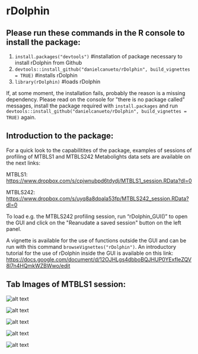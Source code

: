 # rDolphin

## Please run these commands in the R console to install the package:

1. `install.packages("devtools")`    #installation of package necessary to install rDolphin from Github
2. `devtools::install_github("danielcanueto/rDolphin", build_vignettes = TRUE)`           #installs rDolphin
3. `library(rDolphin)`          #loads rDolphin

If, at some moment, the installation fails, probably the reason is a missing dependency. Please read on the console for "there is no package called" messages, install the package required with `install.packages` and run `devtools::install_github("danielcanueto/rDolphin", build_vignettes = TRUE)` again.


## Introduction to the package:

For a quick look to the capabilitites of the package, examples of sessions of profiling of MTBLS1 and MTBLS242 Metabolights data sets are available on the next links:

MTBLS1: https://www.dropbox.com/s/cpjwnubpd6tdydj/MTBLS1_session.RData?dl=0

MTBLS242: https://www.dropbox.com/s/uyq8a8dpala53fp/MTBLS242_session.RData?dl=0

To load e.g. the MTBLS242 profiling session, run “rDolphin_GUI()” to open the GUI and click on the "Reanudate a saved session" button on the left panel. 


A vignette is available for the use of functions outside the GUI and can be run with this command `browseVignettes("rDolphin")`. An introductory tutorial for the use of rDolphin inside the GUI is available on this link: https://docs.google.com/document/d/12OJHLgs4dbboBQJHUP0YExfIeZQV8l7n4HQmkWZBWwo/edit

## Tab Images of MTBLS1 session:

![alt text](https://cloud.githubusercontent.com/assets/21126465/25331880/df9f75e2-28e4-11e7-8e85-ae117f279d17.png)

![alt text](https://cloud.githubusercontent.com/assets/21126465/25332294/25baf29e-28e6-11e7-8fa5-feeeecfb6493.png)

![alt text](https://cloud.githubusercontent.com/assets/21126465/25331878/df9d5ca8-28e4-11e7-99d4-9bd89e3d8174.png)

![alt text](https://cloud.githubusercontent.com/assets/21126465/25331882/dfa16046-28e4-11e7-87b0-d10e6a7f71e8.png)

![alt text](https://cloud.githubusercontent.com/assets/21126465/25331881/dfa12748-28e4-11e7-9932-d120a31cef72.png)




